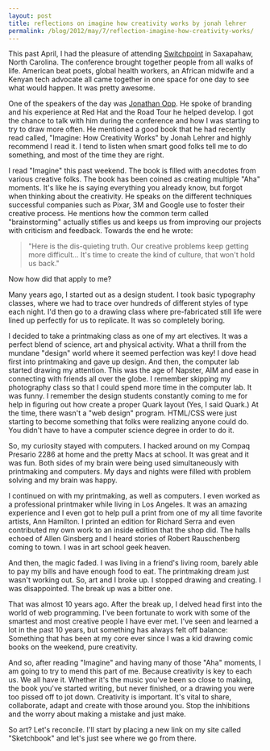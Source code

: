 ```yaml
---
layout: post
title: reflections on imagine how creativity works by jonah lehrer
permalink: /blog/2012/may/7/reflection-imagine-how-creativity-works/
---
```


This past April, I had the pleasure of attending [Switchpoint](http://www.switchpointideas.com/) in Saxapahaw, North Carolina. The conference brought together people from all walks of life. American beat poets, global health workers, an African midwife and a Kenyan tech advocate all came together in one space for one day to see what would happen. It was pretty awesome.

One of the speakers of the day was [Jonathan Opp](http://appliedpoetics.com/). He spoke of branding and his experience at Red Hat and the Road Tour he helped develop. I got the chance to talk with him during the conference and how I was starting to try to draw more often. He mentioned a good book that he had recently read called, "Imagine: How Creativity Works" by Jonah Lehrer and highly recommend I read it. I tend to listen when smart good folks tell me to do something, and most of the time they are right.

I read "Imagine" this past weekend. The book is filled with anecdotes from various creative folks. The book has been coined as creating multiple "Aha" moments. It's like he is saying everything you already know, but forgot when thinking about the creativity. He speaks on the different techniques successful companies such as Pixar, 3M and Google use to foster their creative process. He mentions how the common term called "brainstorming" actually stifles us and keeps us from improving our projects with criticism and feedback. Towards the end he wrote:

> "Here is the dis-quieting truth. Our creative problems keep getting more difficult... It's time to create the kind of culture, that won't hold us back."

Now how did that apply to me?

Many years ago, I started out as a design student. I took basic typography classes, where we had to trace over hundreds of different styles of type each night. I'd then go to a drawing class where pre-fabricated still life were lined up perfectly for us to replicate.
It was so completely boring.

I decided to take a printmaking class as one of my art electives. It was a perfect blend of science, art and physical activity. What a thrill from the mundane "design" world where it seemed perfection was key! I dove head first into printmaking and gave up design.
And then, the computer lab started drawing my attention. This was the age of Napster, AIM and ease in connecting with friends all over the globe. I remember skipping my photography class so that I could spend more time in the computer lab. It was funny. I remember the design students constantly coming to me for help in figuring out how create a proper Quark layout (Yes, I said Quark.) At the time, there wasn't a "web design" program. HTML/CSS were just starting to become something that folks were realizing anyone could do. You didn't have to have a computer science degree in order to do it.

So, my curiosity stayed with computers. I hacked around on my Compaq Presario 2286 at home and the pretty Macs at school. It was great and it was fun. Both sides of my brain were being used simultaneously with printmaking and computers. My days and nights were filled with problem solving and my brain was happy.

I continued on with my printmaking, as well as computers. I even worked as a professional printmaker while living in Los Angeles. It was an amazing experience and I even got to help pull a print from one of my all time favorite artists, Ann Hamilton. I printed an edition for Richard Serra and even contributed my own work to an inside edition that the shop did. The halls echoed of Allen Ginsberg and I heard stories of Robert Rauschenberg coming to town. I was in art school geek heaven.

And then, the magic faded. I was living in a friend's living room, barely able to pay my bills and have enough food to eat. The printmaking dream just wasn't working out. So, art and I broke up. I stopped drawing and creating. I was disappointed. The break up was a bitter one.

That was almost 10 years ago. After the break up, I delved head first into the world of web programming. I've been fortunate to work with some of the smartest and most creative people I have ever met. I've seen and learned a lot in the past 10 years, but something has always felt off balance: Something that has been at my core ever since I was a kid drawing comic books on the weekend, pure creativity.

And so, after reading "Imagine" and having many of those "Aha" moments, I am going to try to mend this part of me. Because creativity is key to each us. We all have it. Whether it's the music you've been so close to making, the book you've started writing, but never finished, or a drawing you were too pissed off to jot down. Creativity is important. It's vital to share, collaborate, adapt and create with those around you. Stop the inhibitions and the worry about making a mistake and just make.

So art? Let's reconcile. I'll start by placing a new link on my site called "Sketchbook" and let's just see where we go from there.